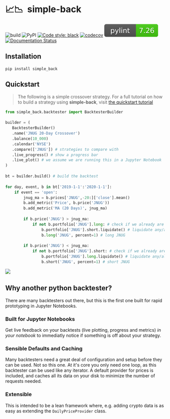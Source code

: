 # 📈📉&nbsp;&nbsp;simple-back
![build](https://github.com/MiniXC/simple-back/workflows/build/badge.svg)
![PyPI](https://img.shields.io/pypi/v/simple-back)
[![Code style: black](https://img.shields.io/badge/code%20style-black-000000.svg)](https://github.com/psf/black)
[![codecov](https://codecov.io/gh/MiniXC/simple-back/branch/master/graph/badge.svg)](https://codecov.io/gh/MiniXC/simple-back)
![pylint](simple_back.svg)
[![Documentation Status](https://readthedocs.org/projects/simple-back/badge/?version=latest)](https://simple-back.readthedocs.io/en/latest/?badge=latest)


## Installation
````
pip install simple_back
````
## Quickstart
> The following is a simple crossover strategy. For a full tutorial on how to build a strategy using **simple-back**, visit [the quickstart tutorial](https://simple-back.readthedocs.io/en/latest/intro/quickstart.html)

````python
from simple_back.backtester import BacktesterBuilder

builder = (
   BacktesterBuilder()
   .name('JNUG 20-Day Crossover')
   .balance(10_000)
   .calendar('NYSE')
   .compare(['JNUG']) # strategies to compare with
   .live_progress() # show a progress bar
   .live_plot() # we assume we are running this in a Jupyter Notebook
)

bt = builder.build() # build the backtest

for day, event, b in bt['2019-1-1':'2020-1-1']:
    if event == 'open':
        jnug_ma = b.prices['JNUG',-20:]['close'].mean()
        b.add_metric('Price', b.price('JNUG'))
        b.add_metric('MA (20 Days)', jnug_ma)

        if b.price('JNUG') > jnug_ma:
            if not b.portfolio['JNUG'].long: # check if we already are long JNUG
                b.portfolio['JNUG'].short.liquidate() # liquidate any/all short JNUG positions
                b.long('JNUG', percent=1) # long JNUG

        if b.price('JNUG') < jnug_ma:
            if not b.portfolio['JNUG'].short: # check if we already are short JNUG
                b.portfolio['JNUG'].long.liquidate() # liquidate any/all long JNUG positions
                b.short('JNUG', percent=1) # short JNUG
````
![](https://i.imgur.com/8wFQ4Gq.png)

## Why another python backtester?
There are many backtesters out there, but this is the first one built for rapid prototyping in Jupyter Notebooks.

### Built for Jupyter Notebooks
Get live feedback on your backtests (live plotting, progress and metrics) *in your notebook* to immediatly notice if something is off about your strategy.

### Sensible Defaults and Caching
Many backtesters need a great deal of configuration and setup before they can be used. 
Not so this one.  At it's core you only need one loop, as this backtester can be used like any iterator.
A default provider for prices is included, and caches all its data on your disk to minimize the number of requests needed.

### Extensible
This is intended to be a lean framework where, e.g. adding crypto data is as easy as extending the ``DailyPriceProvider`` class.
